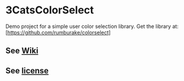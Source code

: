 # 3CatsColorSelect

Demo project for a simple user color selection library. Get the library at:
[https://github.com/rumburake/colorselect]

## See [Wiki](https://github.com/rumburake/3CatsColorSelect/wiki)

## See [license](https://github.com/rumburake/3CatsColorSelect/blob/master/NOTICE.txt)
